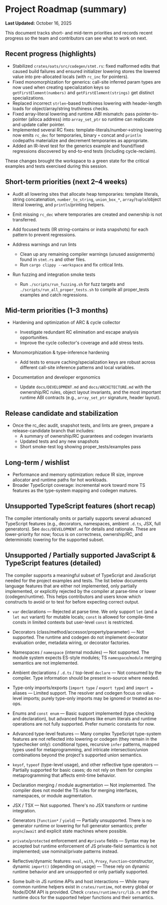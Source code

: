 # Project Roadmap (summary)

**Last Updated:** October 16, 2025

This document tracks short- and mid-term priorities and records recent progress
so the team and contributors can see what to work on next.

## Recent progress (highlights)

- Stabilized `crates/oats/src/codegen/stmt.rs`: fixed malformed edits that
  caused build failures and ensured initializer lowering stores the lowered
  value into pre-allocated locals (with `rc_inc` for pointers).
- Fixed monomorphization for generics: call-site inferred param types are now
  used when creating specialization keys so `getFirstElement(numbers)` and
  `getFirstElement(strings)` get distinct specializations.
- Replaced incorrect `strlen`-based truthiness lowering with header-length loads
  for object/array/string truthiness checks.
- Fixed array-literal lowering and runtime ABI mismatch: pass pointer-to-
  pointer (alloca address) into `array_set_ptr` so runtime can reallocate and
  update caller pointer.
- Implemented several RC fixes: template-literals/number->string lowering now
  emits `rc_dec` for temporaries, binary `+` concat and `println` codepaths
  materialize and decrement temporaries as appropriate.
- Added an IR-level test for the generics example and found/fixed regressions
  discovered by end-to-end tests (including cycle-reclaim).

These changes brought the workspace to a green state for the critical examples
and tests exercised during this session.

## Short-term priorities (next 2–4 weeks)

- Audit all lowering sites that allocate heap temporaries: template literals,
     string concatenation, `number_to_string`, `union_box_*`,
     `array`/`tuple`/object literal lowering, and `println`/printing helpers.
- Emit missing `rc_dec` where temporaries are created and ownership is not
     transferred.
- Add focused tests (IR string-contains or insta snapshots) for each pattern
     to prevent regressions.

- Address warnings and run lints
  - Clean up any remaining compiler warnings (unused assignments) found in
     `stmt.rs` and other files.
  - Run `cargo clippy --workspace` and fix critical lints.

- Run fuzzing and integration smoke tests
  - Run `./scripts/run_fuzzing.sh` for fuzz targets and
     `./scripts/run_all_proper_tests.sh` to compile all proper_tests examples and
     catch regressions.

## Mid-term priorities (1–3 months)

- Hardening and optimization of ARC & cycle collector
  - Investigate redundant RC elimination and escape analysis opportunities.
  - Improve the cycle collector's coverage and add stress tests.

- Monomorphization & type-inference hardening
  - Add tests to ensure caching/specialization keys are robust across different
    call-site inference patterns and local variables.

- Documentation and developer ergonomics
  - Update `docs/DEVELOPMENT.md` and `docs/ARCHITECTURE.md` with the
    ownership/RC rules, object layout invariants, and the most important runtime
    ABI contracts (e.g., `array_set_ptr` signature, header layout).

## Release candidate and stabilization

- Once the rc_dec audit, snapshot tests, and lints are green, prepare a
  release-candidate branch that includes:
  - A summary of ownership/RC guarantees and codegen invariants
  - Updated tests and any new snapshots
  - Short smoke-test log showing proper_tests/examples pass

## Long-term / wishlist

- Performance and memory optimization: reduce IR size, improve allocator and
  runtime paths for hot workloads.
- Broader TypeScript coverage: incremental work toward more TS features as the
  type-system mapping and codegen matures.

## Unsupported TypeScript features (short recap)

The compiler intentionally omits or partially supports several advanced
TypeScript features (e.g., decorators, namespaces, ambient `.d.ts`, JSX, full
generators). See `docs/DEVELOPMENT.md` for details and rationale. These are
lower-priority for now; focus is on correctness, ownership/RC, and deterministic
lowering for the supported subset.

## Unsupported / Partially supported JavaScript & TypeScript features (detailed)

The compiler supports a meaningful subset of TypeScript and JavaScript needed
for the project examples and tests. The list below documents language features
that are either not implemented, only partially implemented, or explicitly
rejected by the compiler at parse-time or lower (codegen/runtime). This helps
contributors and users know which constructs to avoid or to test for before
expecting correct output.

- `var` declarations — Rejected at parse time. We only support `let` (and a
  `let mut` variant) for mutable locals; `const` is allowed for compile-time
  consts in limited contexts but user-level `const` is restricted.

- Decorators (class/method/accessor/property/parameter) — Not supported. The
  runtime and codegen do not implement decorator evaluation order, metadata
  wiring, or decorator factories.

- Namespaces / `namespace` (internal modules) — Not supported. The module system
  expects ES-style modules; TS `namespace`/`module` merging semantics are not
  implemented.

- Ambient declarations / `.d.ts` / top-level `declare` — Not consumed by the
  compiler. Type information should be present in-source where needed.

- Type-only imports/exports (`import type` / `export type`) and `import =`
  aliases — Limited support. The resolver and codegen focus on value-level
  imports; purely type-only imports may be ignored or treated as no-ops.

- Enums and `const enum` — Basic support implemented (type checking and declaration), but advanced features like enum literals and runtime operations are not fully supported. Prefer numeric constants for now.

- Advanced type-level features — Many complex TypeScript type-system features
  are not reflected into lowering or codegen (they remain in the typechecker
  only): conditional types, recursive `infer` patterns, mapped types used for
  metaprogramming, and intricate intersection/union combinations beyond the
  project's supported union semantics.

- `keyof`, `typeof` (type-level usage), and other reflective type operators —
  Partially supported for basic cases; do not rely on them for complex
  metaprogramming that affects emit-time behavior.

- Declaration merging / module augmentation — Not implemented. The compiler does
  not model the TS rules for merging interfaces, namespaces, or module
  augmentation.

- JSX / TSX — Not supported. There's no JSX transform or runtime integration.

- Generators (`function*` / `yield`) — Partially unsupported. There is no
  generator runtime or lowering for full generator semantics; prefer
  `async`/`await` and explicit state machines where possible.

- `private`/`protected` enforcement and `#private` fields — Syntax may be
  accepted but runtime enforcement of JS private-field semantics is not
  implemented; use nominal/private patterns instead.

- Reflective/dynamic features: `eval`, `with`, `Proxy`, `Function`-constructor,
  dynamic `import()` (depending on usage) — These rely on dynamic runtime
  behavior and are unsupported or only partially supported.

- Some built-in JS runtime APIs and host interactions — While many common
  runtime helpers exist in `crates/runtime`, not every global or Node/DOM API is
  provided. Check `crates/runtime/src/lib.rs` and the runtime docs for the
  supported helper functions and their semantics.
